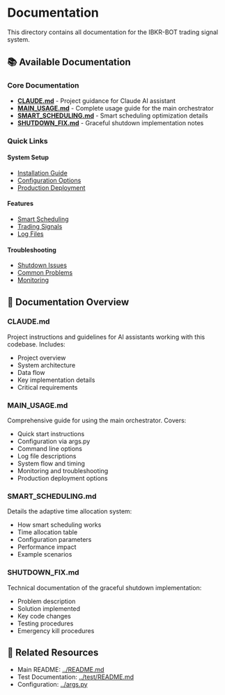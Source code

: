 # Documentation

This directory contains all documentation for the IBKR-BOT trading signal system.

## 📚 Available Documentation

### Core Documentation

- **[CLAUDE.md](CLAUDE.md)** - Project guidance for Claude AI assistant
- **[MAIN_USAGE.md](MAIN_USAGE.md)** - Complete usage guide for the main orchestrator
- **[SMART_SCHEDULING.md](SMART_SCHEDULING.md)** - Smart scheduling optimization details
- **[SHUTDOWN_FIX.md](SHUTDOWN_FIX.md)** - Graceful shutdown implementation notes

### Quick Links

#### System Setup
- [Installation Guide](MAIN_USAGE.md#quick-start)
- [Configuration Options](MAIN_USAGE.md#configuration-argspy)
- [Production Deployment](MAIN_USAGE.md#production-deployment)

#### Features
- [Smart Scheduling](SMART_SCHEDULING.md)
- [Trading Signals](MAIN_USAGE.md#trade-log-format)
- [Log Files](MAIN_USAGE.md#log-files)

#### Troubleshooting
- [Shutdown Issues](SHUTDOWN_FIX.md)
- [Common Problems](MAIN_USAGE.md#troubleshooting)
- [Monitoring](MAIN_USAGE.md#monitoring)

## 📖 Documentation Overview

### CLAUDE.md
Project instructions and guidelines for AI assistants working with this codebase. Includes:
- Project overview
- System architecture
- Data flow
- Key implementation details
- Critical requirements

### MAIN_USAGE.md
Comprehensive guide for using the main orchestrator. Covers:
- Quick start instructions
- Configuration via args.py
- Command line options
- Log file descriptions
- System flow and timing
- Monitoring and troubleshooting
- Production deployment options

### SMART_SCHEDULING.md
Details the adaptive time allocation system:
- How smart scheduling works
- Time allocation table
- Configuration parameters
- Performance impact
- Example scenarios

### SHUTDOWN_FIX.md
Technical documentation of the graceful shutdown implementation:
- Problem description
- Solution implemented
- Key code changes
- Testing procedures
- Emergency kill procedures

## 🔗 Related Resources

- Main README: [../README.md](../README.md)
- Test Documentation: [../test/README.md](../test/README.md)
- Configuration: [../args.py](../args.py)